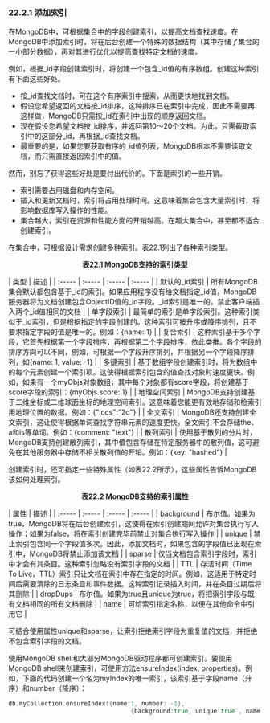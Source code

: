 ### 22.2.1 添加索引

在MongoDB中，可根据集合中的字段创建索引，以提高文档查找速度。在MongoDB中添加索引时，将在后台创建一个特殊的数据结构（其中存储了集合的一小部分数据），再对其进行优化以提高查找特定文档的速度。

例如，根据_id字段创建索引时，将创建一个包含_id值的有序数组。创建这种索引有下面这些好处。

+ 按_id查找文档时，可在这个有序索引中搜索，从而更快地找到文档。
+ 假设您希望返回的文档按_id排序，这种排序已在索引中完成，因此不需要再这样做，MongoDB只需按_id在索引中出现的顺序返回文档。
+ 现在假设您希望文档按_id排序，并返回第10～20个文档。为此，只需截取索引中的这部分_id，再根据_id查找文档。
+ 最重要的是，如果您要获取有序的_id值列表，MongoDB根本不需要读取文档，而只需直接返回索引中的值。

然而，别忘了获得这些好处是要付出代价的。下面是索引的一些开销。

+ 索引需要占用磁盘和内存空间。
+ 插入和更新文档时，索引将占用处理时间。这意味着集合包含大量索引时，将影响数据库写入操作的性能。
+ 集合越大，索引在资源和性能方面的开销越高。在超大集合中，甚至都不适合创建索引。

在集合中，可根据设计需求创建多种索引。表22.1列出了各种索引类型。

<center class="my_markdown"><b class="my_markdown">表22.1 MongoDB支持的索引类型</b></center>

| 类型 | 描述 |
| :-----  | :-----  | :-----  | :-----  |
| 默认的_id索引 | 所有MongoDB集合默认都包含基于_id的索引。如果应用程序没有给文档指定_id值，MongoDB服务器将为文档创建包含ObjectID值的_id字段。_id索引是唯一的，禁止客户端插入两个_id值相同的文档 |
| 单字段索引 | 最简单的索引是单字段索引。这种索引类似于_id索引，但是根据指定的字段创建的。这种索引可按升序或降序排列，且不要求指定字段的值是唯一的。例如：{name: 1} |
| 复合索引 | 这种索引基于多个字段，它首先根据第一个字段排序，再根据第二个字段排序，依此类推。各个字段的排序方向可以不同，例如，可根据一个字段升序排列，并根据另一个字段降序排列，如{name: 1, value: -1} |
| 多键索引 | 基于数组字段创建索引时，将为数组中的每个元素创建一个索引项。这使得根据索引包含的值查找对象时速度更快。例如，如果有一个myObjs对象数组，其中每个对象都有score字段，将创建基于score字段的索引：{myObjs.score: 1} |
| 地理空间索引 | MongoDB支持创建基于二维坐标或二维球面坐标的地理空间索引。这意味着您能更有效地存储和检索引用地理位置的数据。例如：{"locs":"2d"} |
| 全文索引 | MongoDB还支持创建全文索引，这让使得根据单词查找字符串元素的速度更快。全文索引不会存储the、a和is等单词。例如：{comment: "text"} |
| 散列索引 | 使用基于散列的分片时，MongoDB支持创建散列索引，其中值包含存储在特定服务器中的散列值，这可避免在其他服务器中存储不相关散列值的开销。例如：{key: "hashed"} |

创建索引时，还可指定一些特殊属性（如表22.2所示），这些属性告诉MongoDB该如何处理索引。

<center class="my_markdown"><b class="my_markdown">表22.2 MongoDB支持的索引属性</b></center>

| 属性 | 描述 |
| :-----  | :-----  | :-----  | :-----  |
| background | 布尔值。如果为true，MongoDB将在后台创建索引，这使得在索引创建期间允许对集合执行写入操作；如果为false，将在索引创建完毕前禁止对集合执行写入操作 |
| unique | 禁止索引包含同一个字段值多次。因此，添加文档时，如果包含的字段值已出现在索引中，MongoDB将禁止添加该文档 |
| sparse | 仅当文档包含索引字段时，索引中才会有其条目。这种索引忽略没有索引字段的文档 |
| TTL | 存活时间（Time To Live，TTL）索引只让文档在索引中存在指定的时间。例如，这适用于特定时间后需要清除的日志条目和事件数据。这种索引记录插入时间，并在条目过期后将其删除 |
| dropDups | 布尔值。如果为true且unique为true，将把索引字段与既有文档相同的所有文档删除 |
| name | 可给索引指定名称，以便在其他命令中引用它 |

可结合使用属性unique和sparse，让索引拒绝索引字段为重复值的文档，并拒绝不包含索引字段的文档。

使用MongoDB shell和大部分MongoDB驱动程序都可创建索引。要使用MongoDB shell来创建索引，可使用方法ensureIndex(index, properties)。例如，下面的代码创建一个名为myIndex的唯一索引，该索引基于字段name（升序）和number（降序）：

```go
db.myCollection.ensureIndex({name:1, number: -1},
                                  {background:true, unique:true , name: "myIndex"})
```


